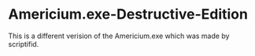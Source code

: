 # Americium.exe-Destructive-Edition
This is a different verision of the Americium.exe which was made by scriptifid. 
